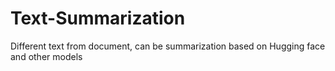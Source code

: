 # Text-Summarization
Different text from document, can be summarization based on Hugging face and other models

